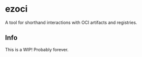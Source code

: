 # ezoci

A tool for shorthand interactions with OCI artifacts and registries.

## Info

This is a WIP! Probably forever.
